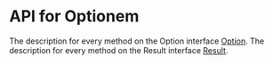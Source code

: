 # API for Optionem

The description for every method on the Option interface [Option](/docs/OPTION.md).
The description for every method on the Result interface [Result](/docs/RESULT.md).
